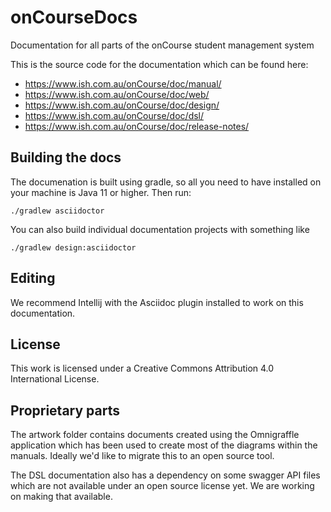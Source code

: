# onCourseDocs
Documentation for all parts of the onCourse student management system

This is the source code for the documentation which can be found here:

* https://www.ish.com.au/onCourse/doc/manual/
* https://www.ish.com.au/onCourse/doc/web/
* https://www.ish.com.au/onCourse/doc/design/
* https://www.ish.com.au/onCourse/doc/dsl/
* https://www.ish.com.au/onCourse/doc/release-notes/


## Building the docs

The documenation is built using gradle, so all you need to have installed on your machine is Java 11 or higher. Then run:

    ./gradlew asciidoctor

You can also build individual documentation projects with something like

    ./gradlew design:asciidoctor


## Editing

We recommend Intellij with the Asciidoc plugin installed to work on this documentation.


## License

This work is licensed under a Creative Commons Attribution 4.0 International License.

## Proprietary parts

The artwork folder contains documents created using the Omnigraffle application which has been used to create most of the diagrams within the manuals. Ideally we'd like to migrate this to an open source tool.

The DSL documentation also has a dependency on some swagger API files which are not available under an open source license yet. We are working on making that available.
